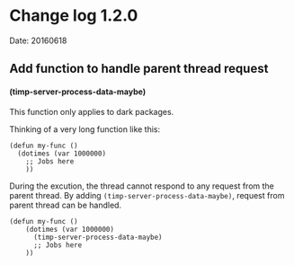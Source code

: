 # Change log 1.2.0

Date: 20160618

## Add function to handle parent thread request

#### (timp-server-process-data-maybe)

This function only applies to dark packages.

Thinking of a very long function like this:

``` elisp
(defun my-func ()
  (dotimes (var 1000000)
    ;; Jobs here
    ))
```

During the excution, the thread cannot respond to any request from the parent thread.
By adding `(timp-server-process-data-maybe)`, request from parent thread can be handled.

``` elisp
(defun my-func ()
    (dotimes (var 1000000)
      (timp-server-process-data-maybe)
      ;; Jobs here
    ))
```
